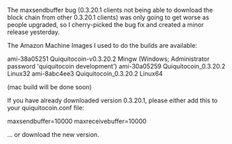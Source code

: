 The maxsendbuffer bug (0.3.20.1 clients not being able to download the block chain from other 0.3.20.1 clients) was only going to get
worse as people upgraded, so I cherry-picked the bug fix and created a minor release yesterday.

The Amazon Machine Images I used to do the builds are available:

  ami-38a05251   Quiquitocoin-v0.3.20.2 Mingw    (Windows; Administrator password 'quiquitocoin development')
  ami-30a05259   Quiquitocoin_0.3.20.2 Linux32
  ami-8abc4ee3   Quiquitocoin_0.3.20.2 Linux64

(mac build will be done soon)

If you have already downloaded version 0.3.20.1, please either add this to your quiquitocoin.conf file:

  maxsendbuffer=10000
  maxreceivebuffer=10000

... or download the new version.
